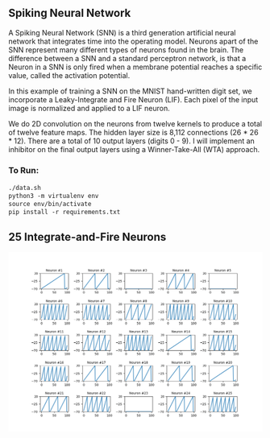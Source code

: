 ## Spiking Neural Network

A Spiking Neural Network (SNN) is a third generation artificial neural network that integrates time into the operating model. Neurons apart of the SNN represent many different types of neurons found in the brain. The difference between a SNN and a standard perceptron network, is that a Neuron in a SNN is only fired when a membrane potential reaches a specific value, called the activation potential.

In this example of training a SNN on the MNIST hand-written digit set, we incorporate a Leaky-Integrate and Fire Neuron (LIF). Each pixel of the input image is normalized and applied to a LIF neuron.

We do 2D convolution on the neurons from twelve kernels to produce a total of twelve feature maps. The hidden layer size is 8,112 connections (26 * 26 * 12). There are a total of 10 output layers (digits 0 - 9). I will implement an inhibitor on the final output layers using a Winner-Take-All (WTA) approach.

### To Run:
```
./data.sh
python3 -m virtualenv env
source env/bin/activate
pip install -r requirements.txt
```

## 25 Integrate-and-Fire Neurons

<img src="plots/5_5_voltage.png"/>
